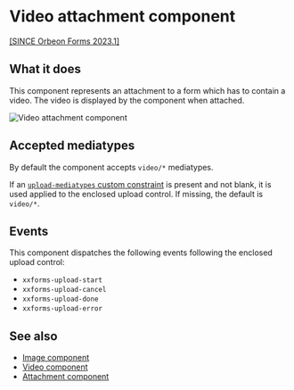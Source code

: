# Video attachment component

[\[SINCE Orbeon Forms 2023.1\]](/release-notes/orbeon-forms-2023.1.md)

## What it does

This component represents an attachment to a form which has to contain a video. The video is displayed by the component
when attached.

![Video attachment component](images/xbl-video-attachment.png)

## Accepted mediatypes

By default the component accepts `video/*` mediatypes. 

If an [`upload-mediatypes` custom constraint](/contributors/extension-validation.md#xxfupload-mediatypes) is
present and not blank, it is used applied to the enclosed upload control. If missing, the default is `video/*`.

## Events

This component dispatches the following events following the enclosed upload control:

- `xxforms-upload-start`
- `xxforms-upload-cancel`
- `xxforms-upload-done`
- `xxforms-upload-error`

## See also

- [Image component](image.md)
- [Video component](video.md)
- [Attachment component](attachment.md)